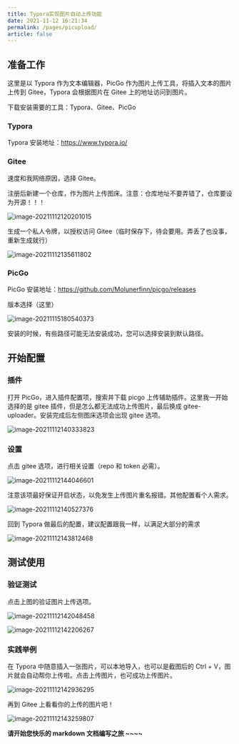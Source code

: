 ```yaml
---
title: Typora实现图片自动上传功能
date: 2021-11-12 16:21:34
permalink: /pages/picupload/
article: false
---
```


## 准备工作

这里是以 Typora 作为文本编辑器，PicGo 作为图片上传工具，将插入文本的图片上传到 Gitee，Typora 会根据图片在 Gitee 上的地址访问到图片。

下载安装需要的工具：Typora、Gitee、PicGo

### Typora

Typora 安装地址：https://www.typora.io/

### Gitee

速度和我网络原因，选择 Gitee。

注册后新建一个仓库，作为图片上传图床。注意：仓库地址不要弄错了，仓库要设为开源！！！

![image-20211112120201015](https://gitee.com/huohuomua/pictures/raw/master/202111121202295.png)

生成一个私人令牌，以授权访问 Gitee（临时保存下，待会要用。弄丢了也没事，重新生成就行）

![image-20211112135611802](https://gitee.com/huohuomua/pictures/raw/master/202111121357699.png)

### PicGo

PicGo 安装地址：https://github.com/Molunerfinn/picgo/releases

版本选择（这里）

![image-20211115180540373](https://gitee.com/huohuomua/pictures/raw/master/202111151805447.png)

安装的时候，有些路径可能无法安装成功，您可以选择安装到默认路径。

## 开始配置

### 插件

打开 PicGo，进入插件配置项，搜索并下载 picgo 上传辅助插件。这里我一开始选择的是 gitee 插件，但是怎么都无法成功上传图片，最后换成 gitee-uploader。安装完成后左侧图床选项会出现 gitee 选项。

![image-20211112140333823](https://gitee.com/huohuomua/pictures/raw/master/202111121403517.png)

### 设置

点击 gitee 选项，进行相关设置（repo 和 token 必需）。

![image-20211112144046601](https://gitee.com/huohuomua/pictures/raw/master/202111121440652.png)

注意该项最好保证开启状态，以免发生上传图片重名报错。其他配置看个人需求。

![image-20211112140527376](https://gitee.com/huohuomua/pictures/raw/master/202111121414706.png)

回到 Typora 做最后的配置，建议配置跟我一样，以满足大部分的需求

![image-20211112143812468](https://gitee.com/huohuomua/pictures/raw/master/202111121438511.png)

## 测试使用

### 验证测试

点击上图的验证图片上传选项。

![image-20211112142048458](https://gitee.com/huohuomua/pictures/raw/master/202111121420303.png)

![image-20211112142206267](https://gitee.com/huohuomua/pictures/raw/master/202111121422719.png)

### 实践举例

在 Typora 中随意插入一张图片，可以本地导入，也可以是截图后的 Ctrl + V，图片就会自动帮你上传啦。点击上传图片，也可成功上传图片。

![image-20211112142936295](https://gitee.com/huohuomua/pictures/raw/master/202111121429612.png)

再到 Gitee 上看看你的上传的图片吧！

![image-20211112143259807](https://gitee.com/huohuomua/pictures/raw/master/202111121433693.png)

**请开始您快乐的 markdown 文档编写之旅 ~~~~**
